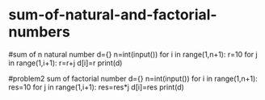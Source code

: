 # sum-of-natural-and-factorial-numbers
#sum of n natural number
 d={}
 n=int(input())
 for i in range(1,n+1):
   r=10
   for j in range(1,i+1):
     r=r+j
     d[i]=r
 print(d)

#problem2
sum of factorial number
 d={}
n=int(input())
 for i in range(1,n+1):
  res=10
   for j in range(1,i+1):
     res=res*j
   d[i]=res
 print(d)
